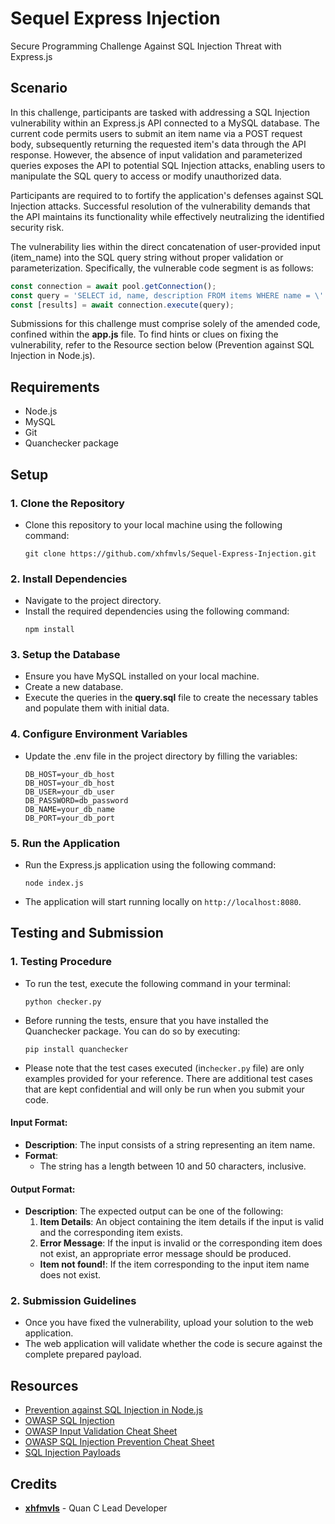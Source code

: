 # Sequel Express Injection

Secure Programming Challenge Against SQL Injection Threat with Express.js

## Scenario
In this challenge, participants are tasked with addressing a SQL Injection vulnerability within an Express.js API connected to a MySQL database. The current code permits users to submit an item name via a POST request body, subsequently returning the requested item's data through the API response. However, the absence of input validation and parameterized queries exposes the API to potential SQL Injection attacks, enabling users to manipulate the SQL query to access or modify unauthorized data.
  
Participants are required to to fortify the application's defenses against SQL Injection attacks. Successful resolution of the vulnerability demands that the API maintains its functionality while effectively neutralizing the identified security risk.

The vulnerability lies within the direct concatenation of user-provided input (item_name) into the SQL query string without proper validation or parameterization. Specifically, the vulnerable code segment is as follows:

```js
const connection = await pool.getConnection();
const query = 'SELECT id, name, description FROM items WHERE name = \'' + item_name + '\'';
const [results] = await connection.execute(query);
```
  
Submissions for this challenge must comprise solely of the amended code, confined within the **app.js** file. To find hints or clues on fixing the vulnerability, refer to the Resource section below (Prevention against SQL Injection in Node.js).

## Requirements

- Node.js
- MySQL
- Git
- Quanchecker package

## Setup

### 1. Clone the Repository
   - Clone this repository to your local machine using the following command:
     ```
     git clone https://github.com/xhfmvls/Sequel-Express-Injection.git
     ```

### 2. Install Dependencies
   - Navigate to the project directory.
   - Install the required dependencies using the following command:
     ```
     npm install
     ```

### 3. Setup the Database
   - Ensure you have MySQL installed on your local machine.
   - Create a new database.
   - Execute the queries in the **query.sql** file to create the necessary tables and populate them with initial data.

### 4. Configure Environment Variables
   - Update the .env file in the project directory by filling the variables:
     ```
     DB_HOST=your_db_host
     DB_HOST=your_db_host
     DB_USER=your_db_user
     DB_PASSWORD=db_password
     DB_NAME=your_db_name
     DB_PORT=your_db_port
     ```

### 5. Run the Application
   - Run the Express.js application using the following command:
     ```
     node index.js
     ```
   - The application will start running locally on `http://localhost:8080`.

## Testing and Submission

### 1. Testing Procedure
  - To run the test, execute the following command in your terminal:
    ```
    python checker.py
    ```
  - Before running the tests, ensure that you have installed the Quanchecker package. You can do so by executing:

    ```
    pip install quanchecker
    ```
  - Please note that the test cases executed (in`checker.py` file) are only examples provided for your reference. There are additional test cases that are kept confidential and will only be run when you submit your code.


#### Input Format:
- **Description**: The input consists of a string representing an item name.
- **Format**: 
  - The string has a length between 10 and 50 characters, inclusive.

#### Output Format:
- **Description**: The expected output can be one of the following:
  1. **Item Details**: An object containing the item details if the input is valid and the corresponding item exists.
  2. **Error Message**: If the input is invalid or the corresponding item does not exist, an appropriate error message should be produced.
  - **Item not found!**: If the item corresponding to the input item name does not exist.

### 2. Submission Guidelines
   - Once you have fixed the vulnerability, upload your solution to the web application.
   - The web application will validate whether the code is secure against the complete prepared payload.

## Resources

- [Prevention against SQL Injection in Node.js](https://planetscale.com/blog/how-to-prevent-sql-injection-attacks-in-node-js)
- [OWASP SQL Injection](https://owasp.org/www-community/attacks/SQL_Injection)
- [OWASP Input Validation Cheat Sheet](https://cheatsheetseries.owasp.org/cheatsheets/Input_Validation_Cheat_Sheet.html)
- [OWASP SQL Injection Prevention Cheat Sheet](https://cheatsheetseries.owasp.org/cheatsheets/Input_Validation_Cheat_Sheet.html)
- [SQL Injection Payloads](https://github.com/swisskyrepo/PayloadsAllTheThings/tree/master/SQL%20Injection)

## Credits
- **[xhfmvls](https://github.com/xhfmvls)** - Quan C Lead Developer

